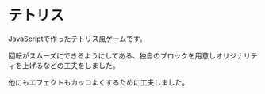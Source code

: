 # テトリス

JavaScriptで作ったテトリス風ゲームです。

回転がスムーズにできるようにしてある、独自のブロックを用意しオリジナリティを上げるなどの工夫をしました。

他にもエフェクトもカッコよくするために工夫しました。
